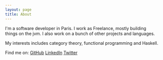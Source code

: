 ```yaml
---
layout: page
title: About
---
```


I'm a software developer in Paris. I work as Freelance, mostly building things on the jvm. I also work on a bunch of other projects and languages.

My interests includes category theory, functional programming and Haskell.

Find me on: 
[GitHub](https://github.com/reeyuk) 
[LinkedIn](https://linkedin.com/in/sofianelaouini) 
[Twitter](https://twitter.com/mks0f)


